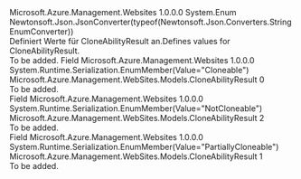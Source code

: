 <Type Name="CloneAbilityResult" FullName="Microsoft.Azure.Management.WebSites.Models.CloneAbilityResult">
  <TypeSignature Language="C#" Value="public enum CloneAbilityResult" />
  <TypeSignature Language="ILAsm" Value=".class public auto ansi sealed CloneAbilityResult extends System.Enum" />
  <TypeSignature Language="DocId" Value="T:Microsoft.Azure.Management.WebSites.Models.CloneAbilityResult" />
  <TypeSignature Language="VB.NET" Value="Public Enum CloneAbilityResult" />
  <TypeSignature Language="F#" Value="type CloneAbilityResult = " />
  <AssemblyInfo>
    <AssemblyName>Microsoft.Azure.Management.Websites</AssemblyName>
    <AssemblyVersion>1.0.0.0</AssemblyVersion>
  </AssemblyInfo>
  <Base>
    <BaseTypeName>System.Enum</BaseTypeName>
  </Base>
  <Attributes>
    <Attribute>
      <AttributeName>Newtonsoft.Json.JsonConverter(typeof(Newtonsoft.Json.Converters.StringEnumConverter))</AttributeName>
    </Attribute>
  </Attributes>
  <Docs>
    <summary>
            <span data-ttu-id="5173b-101">Definiert Werte für CloneAbilityResult an.</span><span class="sxs-lookup"><span data-stu-id="5173b-101">Defines values for CloneAbilityResult.</span></span>
            </summary>
    <remarks>To be added.</remarks>
  </Docs>
  <Members>
    <Member MemberName="Cloneable">
      <MemberSignature Language="C#" Value="Cloneable" />
      <MemberSignature Language="ILAsm" Value=".field public static literal valuetype Microsoft.Azure.Management.WebSites.Models.CloneAbilityResult Cloneable = int32(0)" />
      <MemberSignature Language="DocId" Value="F:Microsoft.Azure.Management.WebSites.Models.CloneAbilityResult.Cloneable" />
      <MemberSignature Language="VB.NET" Value="Cloneable" />
      <MemberSignature Language="F#" Value="Cloneable = 0" Usage="Microsoft.Azure.Management.WebSites.Models.CloneAbilityResult.Cloneable" />
      <MemberType>Field</MemberType>
      <AssemblyInfo>
        <AssemblyName>Microsoft.Azure.Management.Websites</AssemblyName>
        <AssemblyVersion>1.0.0.0</AssemblyVersion>
      </AssemblyInfo>
      <Attributes>
        <Attribute>
          <AttributeName>System.Runtime.Serialization.EnumMember(Value="Cloneable")</AttributeName>
        </Attribute>
      </Attributes>
      <ReturnValue>
        <ReturnType>Microsoft.Azure.Management.WebSites.Models.CloneAbilityResult</ReturnType>
      </ReturnValue>
      <MemberValue>0</MemberValue>
      <Docs>
        <summary>To be added.</summary>
      </Docs>
    </Member>
    <Member MemberName="NotCloneable">
      <MemberSignature Language="C#" Value="NotCloneable" />
      <MemberSignature Language="ILAsm" Value=".field public static literal valuetype Microsoft.Azure.Management.WebSites.Models.CloneAbilityResult NotCloneable = int32(2)" />
      <MemberSignature Language="DocId" Value="F:Microsoft.Azure.Management.WebSites.Models.CloneAbilityResult.NotCloneable" />
      <MemberSignature Language="VB.NET" Value="NotCloneable" />
      <MemberSignature Language="F#" Value="NotCloneable = 2" Usage="Microsoft.Azure.Management.WebSites.Models.CloneAbilityResult.NotCloneable" />
      <MemberType>Field</MemberType>
      <AssemblyInfo>
        <AssemblyName>Microsoft.Azure.Management.Websites</AssemblyName>
        <AssemblyVersion>1.0.0.0</AssemblyVersion>
      </AssemblyInfo>
      <Attributes>
        <Attribute>
          <AttributeName>System.Runtime.Serialization.EnumMember(Value="NotCloneable")</AttributeName>
        </Attribute>
      </Attributes>
      <ReturnValue>
        <ReturnType>Microsoft.Azure.Management.WebSites.Models.CloneAbilityResult</ReturnType>
      </ReturnValue>
      <MemberValue>2</MemberValue>
      <Docs>
        <summary>To be added.</summary>
      </Docs>
    </Member>
    <Member MemberName="PartiallyCloneable">
      <MemberSignature Language="C#" Value="PartiallyCloneable" />
      <MemberSignature Language="ILAsm" Value=".field public static literal valuetype Microsoft.Azure.Management.WebSites.Models.CloneAbilityResult PartiallyCloneable = int32(1)" />
      <MemberSignature Language="DocId" Value="F:Microsoft.Azure.Management.WebSites.Models.CloneAbilityResult.PartiallyCloneable" />
      <MemberSignature Language="VB.NET" Value="PartiallyCloneable" />
      <MemberSignature Language="F#" Value="PartiallyCloneable = 1" Usage="Microsoft.Azure.Management.WebSites.Models.CloneAbilityResult.PartiallyCloneable" />
      <MemberType>Field</MemberType>
      <AssemblyInfo>
        <AssemblyName>Microsoft.Azure.Management.Websites</AssemblyName>
        <AssemblyVersion>1.0.0.0</AssemblyVersion>
      </AssemblyInfo>
      <Attributes>
        <Attribute>
          <AttributeName>System.Runtime.Serialization.EnumMember(Value="PartiallyCloneable")</AttributeName>
        </Attribute>
      </Attributes>
      <ReturnValue>
        <ReturnType>Microsoft.Azure.Management.WebSites.Models.CloneAbilityResult</ReturnType>
      </ReturnValue>
      <MemberValue>1</MemberValue>
      <Docs>
        <summary>To be added.</summary>
      </Docs>
    </Member>
  </Members>
</Type>